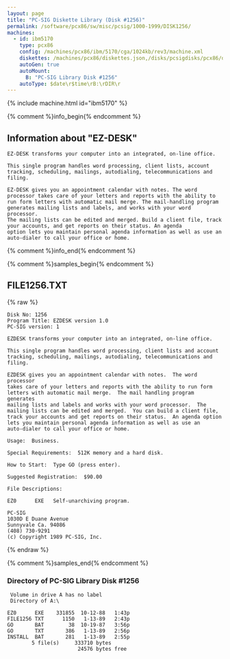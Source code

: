 ```yaml
---
layout: page
title: "PC-SIG Diskette Library (Disk #1256)"
permalink: /software/pcx86/sw/misc/pcsig/1000-1999/DISK1256/
machines:
  - id: ibm5170
    type: pcx86
    config: /machines/pcx86/ibm/5170/cga/1024kb/rev3/machine.xml
    diskettes: /machines/pcx86/diskettes.json,/disks/pcsigdisks/pcx86/diskettes.json
    autoGen: true
    autoMount:
      B: "PC-SIG Library Disk #1256"
    autoType: $date\r$time\rB:\rDIR\r
---
```


{% include machine.html id="ibm5170" %}

{% comment %}info_begin{% endcomment %}

## Information about "EZ-DESK"

    EZ-DESK transforms your computer into an integrated, on-line office.
    
    This single program handles word processing, client lists, account
    tracking, scheduling, mailings, autodialing, telecommunications and
    filing.
    
    EZ-DESK gives you an appointment calendar with notes. The word
    processor takes care of your letters and reports with the ability to
    run form letters with automatic mail merge. The mail-handling program
    generates mailing lists and labels, and works with your word processor.
    The mailing lists can be edited and merged. Build a client file, track
    your accounts, and get reports on their status. An agenda
    option lets you maintain personal agenda information as well as use an
    auto-dialer to call your office or home.
{% comment %}info_end{% endcomment %}

{% comment %}samples_begin{% endcomment %}

## FILE1256.TXT

{% raw %}
```
Disk No: 1256
Program Title: EZDESK version 1.0
PC-SIG version: 1

EZDESK transforms your computer into an integrated, on-line office.

This single program handles word processing, client lists and account
tracking, scheduling, mailings, autodialing, telecommunications and
filing.

EZDESK gives you an appointment calendar with notes.  The word processor
takes care of your letters and reports with the ability to run form
letters with automatic mail merge.  The mail handling program generates
mailing lists and labels and works with your word processor.  The
mailing lists can be edited and merged.  You can build a client file,
track your accounts and get reports on their status.  An agenda option
lets you maintain personal agenda information as well as use an
auto-dialer to call your office or home.

Usage:  Business.

Special Requirements:  512K memory and a hard disk.

How to Start:  Type GO (press enter).

Suggested Registration:  $90.00

File Descriptions:

EZ0      EXE   Self-unarchiving program.

PC-SIG
1030D E Duane Avenue
Sunnyvale Ca. 94086
(408) 730-9291
(c) Copyright 1989 PC-SIG, Inc.

```
{% endraw %}

{% comment %}samples_end{% endcomment %}

### Directory of PC-SIG Library Disk #1256

     Volume in drive A has no label
     Directory of A:\

    EZ0      EXE    331855  10-12-88   1:43p
    FILE1256 TXT      1150   1-13-89   2:43p
    GO       BAT        38  10-19-87   3:56p
    GO       TXT       386   1-13-89   2:56p
    INSTALL  BAT       281   1-13-89   2:55p
            5 file(s)     333710 bytes
                           24576 bytes free
